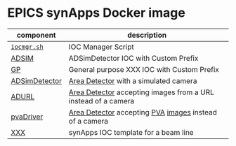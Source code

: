 # EPICS synApps Docker image

component | description
--- | ---
[`iocmgr.sh`](iocmgr.md) | IOC Manager Script
[ADSIM](adsim.md) | ADSimDetector IOC with Custom Prefix
[GP](gp.md) | General purpose XXX IOC with Custom Prefix
[ADSimDetector](https://areadetector.github.io/master/ADSimDetector/simDetector.html) | [Area Detector](https://areadetector.github.io/areaDetector/) with a simulated camera
[ADURL](https://areadetector.github.io/master/ADURL/ADURL.html) | [Area Detector](https://areadetector.github.io/areaDetector/) accepting images from a URL instead of a camera
[pvaDriver](https://areadetector.github.io/master/pvaDriver/pvaDriver.html) | [Area Detector](https://areadetector.github.io/areaDetector/) accepting [PVA](https://epics-controls.org/resources-and-support/documents/pvaccess/) [images](https://areadetector.github.io/master/ADCore/NDPluginPva.html) instead of a camera
[XXX](https://github.com/epics-modules/xxx/overview) | synApps IOC template for a beam line
